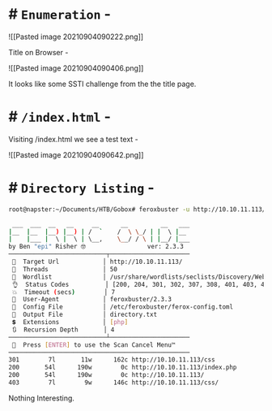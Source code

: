 # # `Enumeration` -

![[Pasted image 20210904090222.png]]


Title on Browser -

![[Pasted image 20210904090406.png]]

It looks like some SSTI challenge from the the title page.

# # `/index.html` -

Visiting /index.html we see a test text -

![[Pasted image 20210904090642.png]]

# # `Directory Listing` -

```bash
root@napster:~/Documents/HTB/Gobox# feroxbuster -u http://10.10.11.113/ -w /usr/share/wordlists/seclists/Discovery/Web-Content/raft-small-words.txt -x php -o directory.txt                                  

 ___  ___  __   __     __      __         __   ___
|__  |__  |__) |__) | /  `    /  \ \_/ | |  \ |__
|    |___ |  \ |  \ | \__,    \__/ / \ | |__/ |___
by Ben "epi" Risher 🤓                 ver: 2.3.3
───────────────────────────┬──────────────────────
 🎯  Target Url            │ http://10.10.11.113/
 🚀  Threads               │ 50
 📖  Wordlist              │ /usr/share/wordlists/seclists/Discovery/Web-Content/raft-small-words.txt
 👌  Status Codes          │ [200, 204, 301, 302, 307, 308, 401, 403, 405, 500]
 💥  Timeout (secs)        │ 7
 🦡  User-Agent            │ feroxbuster/2.3.3
 💉  Config File           │ /etc/feroxbuster/ferox-config.toml
 💾  Output File           │ directory.txt
 💲  Extensions            │ [php]
 🔃  Recursion Depth       │ 4
───────────────────────────┴──────────────────────
 🏁  Press [ENTER] to use the Scan Cancel Menu™
──────────────────────────────────────────────────
301        7l       11w      162c http://10.10.11.113/css
200       54l      190w        0c http://10.10.11.113/index.php
200       54l      190w        0c http://10.10.11.113/
403        7l        9w      146c http://10.10.11.113/css/
```

Nothing Interesting.

